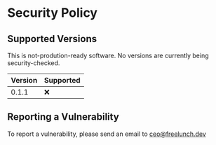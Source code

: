 # Security Policy

## Supported Versions

This is not-prodution-ready software. No versions are currently
being security-checked.

| Version | Supported          |
| ------- | ------------------ |
| 0.1.1   | :x: |

## Reporting a Vulnerability

To report a vulnerability, please send an email to ceo@freelunch.dev